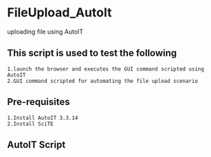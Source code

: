 # FileUpload_AutoIt
uploading file using AutoIT

## This script is used to test the following
```
1.launch the browser and executes the GUI command scripted using AutoIT 
2.GUI command scripted for automating the file upload scenario
```
## Pre-requisites
```
1.Install AutoIT 3.3.14
2.Install SciTE  
```
## AutoIT Script
```
